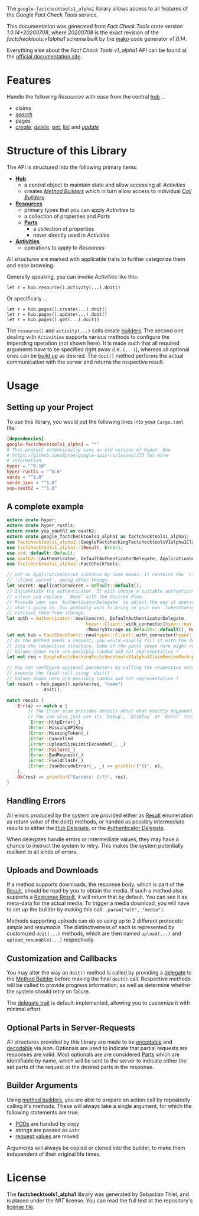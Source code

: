 <!---
DO NOT EDIT !
This file was generated automatically from 'src/mako/api/README.md.mako'
DO NOT EDIT !
-->
The `google-factchecktools1_alpha1` library allows access to all features of the *Google Fact Check Tools* service.

This documentation was generated from *Fact Check Tools* crate version *1.0.14+20200708*, where *20200708* is the exact revision of the *factchecktools:v1alpha1* schema built by the [mako](http://www.makotemplates.org/) code generator *v1.0.14*.

Everything else about the *Fact Check Tools* *v1_alpha1* API can be found at the
[official documentation site](https://developers.google.com/fact-check/tools/api/).
# Features

Handle the following *Resources* with ease from the central [hub](https://docs.rs/google-factchecktools1_alpha1/1.0.14+20200708/google_factchecktools1_alpha1/struct.FactCheckTools.html) ... 

* claims
 * [*search*](https://docs.rs/google-factchecktools1_alpha1/1.0.14+20200708/google_factchecktools1_alpha1/struct.ClaimSearchCall.html)
* pages
 * [*create*](https://docs.rs/google-factchecktools1_alpha1/1.0.14+20200708/google_factchecktools1_alpha1/struct.PageCreateCall.html), [*delete*](https://docs.rs/google-factchecktools1_alpha1/1.0.14+20200708/google_factchecktools1_alpha1/struct.PageDeleteCall.html), [*get*](https://docs.rs/google-factchecktools1_alpha1/1.0.14+20200708/google_factchecktools1_alpha1/struct.PageGetCall.html), [*list*](https://docs.rs/google-factchecktools1_alpha1/1.0.14+20200708/google_factchecktools1_alpha1/struct.PageListCall.html) and [*update*](https://docs.rs/google-factchecktools1_alpha1/1.0.14+20200708/google_factchecktools1_alpha1/struct.PageUpdateCall.html)




# Structure of this Library

The API is structured into the following primary items:

* **[Hub](https://docs.rs/google-factchecktools1_alpha1/1.0.14+20200708/google_factchecktools1_alpha1/struct.FactCheckTools.html)**
    * a central object to maintain state and allow accessing all *Activities*
    * creates [*Method Builders*](https://docs.rs/google-factchecktools1_alpha1/1.0.14+20200708/google_factchecktools1_alpha1/trait.MethodsBuilder.html) which in turn
      allow access to individual [*Call Builders*](https://docs.rs/google-factchecktools1_alpha1/1.0.14+20200708/google_factchecktools1_alpha1/trait.CallBuilder.html)
* **[Resources](https://docs.rs/google-factchecktools1_alpha1/1.0.14+20200708/google_factchecktools1_alpha1/trait.Resource.html)**
    * primary types that you can apply *Activities* to
    * a collection of properties and *Parts*
    * **[Parts](https://docs.rs/google-factchecktools1_alpha1/1.0.14+20200708/google_factchecktools1_alpha1/trait.Part.html)**
        * a collection of properties
        * never directly used in *Activities*
* **[Activities](https://docs.rs/google-factchecktools1_alpha1/1.0.14+20200708/google_factchecktools1_alpha1/trait.CallBuilder.html)**
    * operations to apply to *Resources*

All *structures* are marked with applicable traits to further categorize them and ease browsing.

Generally speaking, you can invoke *Activities* like this:

```Rust,ignore
let r = hub.resource().activity(...).doit()
```

Or specifically ...

```ignore
let r = hub.pages().create(...).doit()
let r = hub.pages().update(...).doit()
let r = hub.pages().get(...).doit()
```

The `resource()` and `activity(...)` calls create [builders][builder-pattern]. The second one dealing with `Activities` 
supports various methods to configure the impending operation (not shown here). It is made such that all required arguments have to be 
specified right away (i.e. `(...)`), whereas all optional ones can be [build up][builder-pattern] as desired.
The `doit()` method performs the actual communication with the server and returns the respective result.

# Usage

## Setting up your Project

To use this library, you would put the following lines into your `Cargo.toml` file:

```toml
[dependencies]
google-factchecktools1_alpha1 = "*"
# This project intentionally uses an old version of Hyper. See
# https://github.com/Byron/google-apis-rs/issues/173 for more
# information.
hyper = "^0.10"
hyper-rustls = "^0.6"
serde = "^1.0"
serde_json = "^1.0"
yup-oauth2 = "^1.0"
```

## A complete example

```Rust
extern crate hyper;
extern crate hyper_rustls;
extern crate yup_oauth2 as oauth2;
extern crate google_factchecktools1_alpha1 as factchecktools1_alpha1;
use factchecktools1_alpha1::GoogleFactcheckingFactchecktoolsV1alpha1ClaimReviewMarkupPage;
use factchecktools1_alpha1::{Result, Error};
use std::default::Default;
use oauth2::{Authenticator, DefaultAuthenticatorDelegate, ApplicationSecret, MemoryStorage};
use factchecktools1_alpha1::FactCheckTools;

// Get an ApplicationSecret instance by some means. It contains the `client_id` and 
// `client_secret`, among other things.
let secret: ApplicationSecret = Default::default();
// Instantiate the authenticator. It will choose a suitable authentication flow for you, 
// unless you replace  `None` with the desired Flow.
// Provide your own `AuthenticatorDelegate` to adjust the way it operates and get feedback about 
// what's going on. You probably want to bring in your own `TokenStorage` to persist tokens and
// retrieve them from storage.
let auth = Authenticator::new(&secret, DefaultAuthenticatorDelegate,
                              hyper::Client::with_connector(hyper::net::HttpsConnector::new(hyper_rustls::TlsClient::new())),
                              <MemoryStorage as Default>::default(), None);
let mut hub = FactCheckTools::new(hyper::Client::with_connector(hyper::net::HttpsConnector::new(hyper_rustls::TlsClient::new())), auth);
// As the method needs a request, you would usually fill it with the desired information
// into the respective structure. Some of the parts shown here might not be applicable !
// Values shown here are possibly random and not representative !
let mut req = GoogleFactcheckingFactchecktoolsV1alpha1ClaimReviewMarkupPage::default();

// You can configure optional parameters by calling the respective setters at will, and
// execute the final call using `doit()`.
// Values shown here are possibly random and not representative !
let result = hub.pages().update(req, "name")
             .doit();

match result {
    Err(e) => match e {
        // The Error enum provides details about what exactly happened.
        // You can also just use its `Debug`, `Display` or `Error` traits
         Error::HttpError(_)
        |Error::MissingAPIKey
        |Error::MissingToken(_)
        |Error::Cancelled
        |Error::UploadSizeLimitExceeded(_, _)
        |Error::Failure(_)
        |Error::BadRequest(_)
        |Error::FieldClash(_)
        |Error::JsonDecodeError(_, _) => println!("{}", e),
    },
    Ok(res) => println!("Success: {:?}", res),
}

```
## Handling Errors

All errors produced by the system are provided either as [Result](https://docs.rs/google-factchecktools1_alpha1/1.0.14+20200708/google_factchecktools1_alpha1/enum.Result.html) enumeration as return value of 
the doit() methods, or handed as possibly intermediate results to either the 
[Hub Delegate](https://docs.rs/google-factchecktools1_alpha1/1.0.14+20200708/google_factchecktools1_alpha1/trait.Delegate.html), or the [Authenticator Delegate](https://docs.rs/yup-oauth2/*/yup_oauth2/trait.AuthenticatorDelegate.html).

When delegates handle errors or intermediate values, they may have a chance to instruct the system to retry. This 
makes the system potentially resilient to all kinds of errors.

## Uploads and Downloads
If a method supports downloads, the response body, which is part of the [Result](https://docs.rs/google-factchecktools1_alpha1/1.0.14+20200708/google_factchecktools1_alpha1/enum.Result.html), should be
read by you to obtain the media.
If such a method also supports a [Response Result](https://docs.rs/google-factchecktools1_alpha1/1.0.14+20200708/google_factchecktools1_alpha1/trait.ResponseResult.html), it will return that by default.
You can see it as meta-data for the actual media. To trigger a media download, you will have to set up the builder by making
this call: `.param("alt", "media")`.

Methods supporting uploads can do so using up to 2 different protocols: 
*simple* and *resumable*. The distinctiveness of each is represented by customized 
`doit(...)` methods, which are then named `upload(...)` and `upload_resumable(...)` respectively.

## Customization and Callbacks

You may alter the way an `doit()` method is called by providing a [delegate](https://docs.rs/google-factchecktools1_alpha1/1.0.14+20200708/google_factchecktools1_alpha1/trait.Delegate.html) to the 
[Method Builder](https://docs.rs/google-factchecktools1_alpha1/1.0.14+20200708/google_factchecktools1_alpha1/trait.CallBuilder.html) before making the final `doit()` call. 
Respective methods will be called to provide progress information, as well as determine whether the system should 
retry on failure.

The [delegate trait](https://docs.rs/google-factchecktools1_alpha1/1.0.14+20200708/google_factchecktools1_alpha1/trait.Delegate.html) is default-implemented, allowing you to customize it with minimal effort.

## Optional Parts in Server-Requests

All structures provided by this library are made to be [encodable](https://docs.rs/google-factchecktools1_alpha1/1.0.14+20200708/google_factchecktools1_alpha1/trait.RequestValue.html) and 
[decodable](https://docs.rs/google-factchecktools1_alpha1/1.0.14+20200708/google_factchecktools1_alpha1/trait.ResponseResult.html) via *json*. Optionals are used to indicate that partial requests are responses 
are valid.
Most optionals are are considered [Parts](https://docs.rs/google-factchecktools1_alpha1/1.0.14+20200708/google_factchecktools1_alpha1/trait.Part.html) which are identifiable by name, which will be sent to 
the server to indicate either the set parts of the request or the desired parts in the response.

## Builder Arguments

Using [method builders](https://docs.rs/google-factchecktools1_alpha1/1.0.14+20200708/google_factchecktools1_alpha1/trait.CallBuilder.html), you are able to prepare an action call by repeatedly calling it's methods.
These will always take a single argument, for which the following statements are true.

* [PODs][wiki-pod] are handed by copy
* strings are passed as `&str`
* [request values](https://docs.rs/google-factchecktools1_alpha1/1.0.14+20200708/google_factchecktools1_alpha1/trait.RequestValue.html) are moved

Arguments will always be copied or cloned into the builder, to make them independent of their original life times.

[wiki-pod]: http://en.wikipedia.org/wiki/Plain_old_data_structure
[builder-pattern]: http://en.wikipedia.org/wiki/Builder_pattern
[google-go-api]: https://github.com/google/google-api-go-client

# License
The **factchecktools1_alpha1** library was generated by Sebastian Thiel, and is placed 
under the *MIT* license.
You can read the full text at the repository's [license file][repo-license].

[repo-license]: https://github.com/Byron/google-apis-rsblob/master/LICENSE.md
